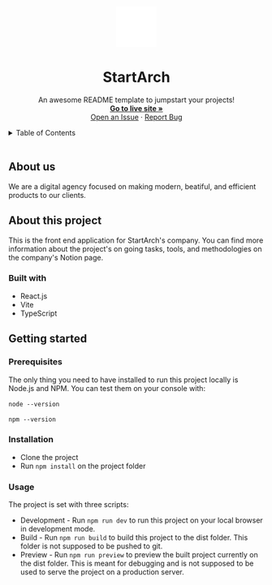 <div align="center">
    <a href='https://startarch.com'>
        <img src="./.github/resources/startarchLogo.svg" alt="StartArch Logo" width="80" height="80">
    </a>
    <h1 align="center">StartArch</h1>

  <p align="center">
    An awesome README template to jumpstart your projects!
    <br />
    <a href="https://startarch.com"><strong>Go to live site »</strong></a>
    <br />
    <a href="https://github.com/StartArch/StartArch-Main-Page/issues/new">Open an Issue</a>
    ·
    <a href="https://github.com/othneildrew/Best-README-Template/issues">Report Bug</a>
  </p>
</div>

<!-- TABLE OF CONTENTS -->
<details>
  <summary>Table of Contents</summary>
  <ul>
    <li>
        <a href="#">About us</a>
    </li>
    <li>
        <a href="#">About this project</a>
        <ul>
            <li><a href="#">Built with</a></li>
        </ul>
    </li>
    <li>
        <a href="#">Getting started</a>
        <ul>
            <li><a href="#">Prerequisites</a></li>
            <li><a href="#">Installation</a></li>
            <li><a href="#">Usage</a></li>
        </ul>
    </li>
  </ul>
</details>

<br />

## About us

We are a digital agency focused on making modern, beatiful, and efficient products to our clients.


## About this project

This is the front end application for StartArch's company. You can find more information about the project's on going tasks, tools, and methodologies on the company's Notion page.

### Built with

* React.js
* Vite
* TypeScript


## Getting started

### Prerequisites

The only thing you need to have installed to run this project locally is Node.js and NPM. You can test them on your console with:

```
node --version
```
```
npm --version
```

### Installation

* Clone the project
* Run `npm install` on the project folder


### Usage

The project is set with three scripts:

* Development - Run `npm run dev` to run this project on your local browser in development mode.
* Build - Run `npm run build` to build this project to the dist folder. This folder is not supposed to be pushed to git.
* Preview - Run `npm run preview` to preview the built project currently on the dist folder. This is meant for debugging and is not supposed to be used to serve the project on a production server.
